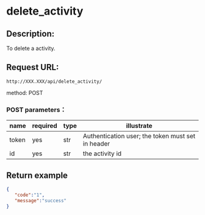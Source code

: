 # delete_activity

## Description:
 To delete a activity.

## Request URL:
`http://XXX.XXX/api/delete_activity/`

method: POST

### POST parameters：
| name              | required   | type             | illustrate                                        |
|-------------------|------------|------------------|---------------------------------------------------|
| token             | yes        | str              | Authentication user; the token must set in header |
| id                | yes        | str              | the activity id                                   |





## Return example
```json
{
   "code":"1",
   "message":"success"
}
```